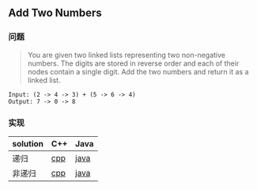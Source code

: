 ## Add Two Numbers

### 问题

>You are given two linked lists representing two non-negative numbers. The digits are stored in reverse order and each of their nodes contain a single digit. Add the two numbers and return it as a linked list.

```
Input: (2 -> 4 -> 3) + (5 -> 6 -> 4)
Output: 7 -> 0 -> 8
```

### 实现

| solution | C++ | Java
|---|---|---|
| 递归 | [cpp](cpp/solution2.cpp) | [java](java/Solution2.java) |
| 非递归 | [cpp](cpp/solution.cpp) | [java](java/Solution.java) |